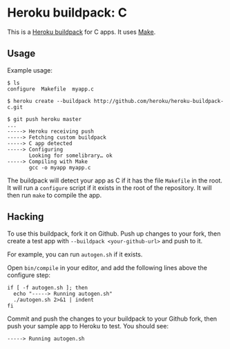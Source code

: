 Heroku buildpack: C
===================

This is a [Heroku buildpack](http://devcenter.heroku.com/articles/buildpacks) for C apps.
It uses [Make](http://www.gnu.org/software/make/).

Usage
-----

Example usage:

    $ ls
    configure  Makefile  myapp.c

    $ heroku create --buildpack http://github.com/heroku/heroku-buildpack-c.git

    $ git push heroku master
    ...
    -----> Heroku receiving push
    -----> Fetching custom buildpack
    -----> C app detected
    -----> Configuring
           Looking for somelibrary… ok
    -----> Compiling with Make
           gcc -o myapp myapp.c

The buildpack will detect your app as C if it has the file `Makefile` in the root.  It will run a `configure` script if it exists in the root of the repository. It will then run `make` to compile the app.

Hacking
-------

To use this buildpack, fork it on Github.  Push up changes to your fork, then create a test app with `--buildpack <your-github-url>` and push to it.

For example, you can run `autogen.sh` if it exists.

Open `bin/compile` in your editor, and add the following lines above the configure step:

    if [ -f autogen.sh ]; then
      echo "-----> Running autogen.sh"
      ./autogen.sh 2>&1 | indent
    fi

Commit and push the changes to your buildpack to your Github fork, then push your sample app to Heroku to test.  You should see:

    -----> Running autogen.sh
